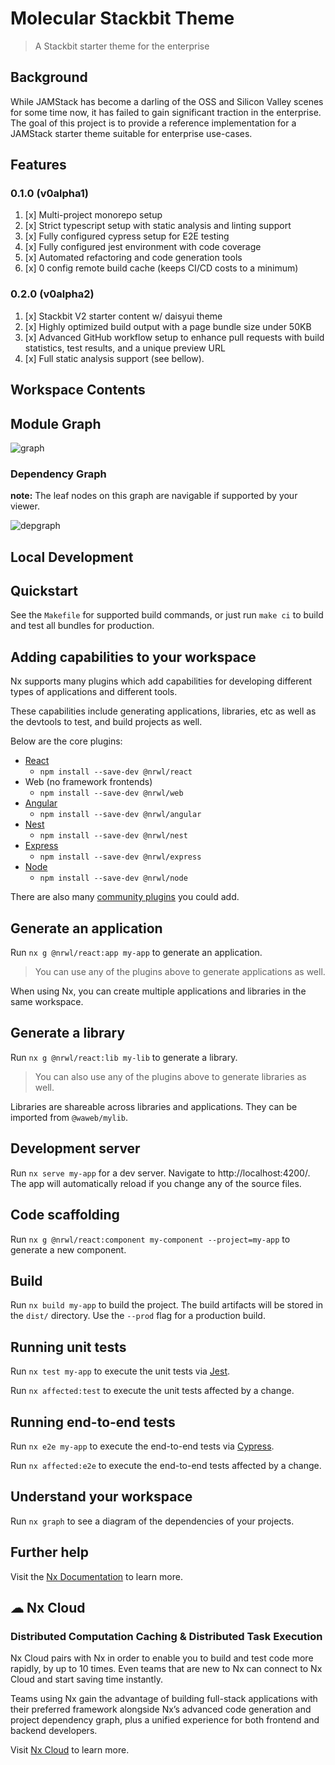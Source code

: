 # Molecular Stackbit Theme

> A Stackbit starter theme for the enterprise

## Background

While JAMStack has become a darling of the OSS and Silicon
Valley scenes for some time now, it has failed to gain
significant traction in the enterprise. The goal of this project
is to provide a reference implementation for a JAMStack starter
theme suitable for enterprise use-cases.

## Features

### 0.1.0 (v0alpha1)

1. [x] Multi-project monorepo setup
2. [x] Strict typescript setup with static analysis and linting support
3. [x] Fully configured cypress setup for E2E testing
4. [x] Fully configured jest environment with code coverage
5. [x] Automated refactoring and code generation tools
6. [x] 0 config remote build cache (keeps CI/CD costs to a minimum)

### 0.2.0 (v0alpha2)

1. [x] Stackbit V2 starter content w/ daisyui theme
2. [x] Highly optimized build output with a page bundle size under 50KB
3. [x] Advanced GitHub workflow setup to enhance pull requests with build statistics, test results, and a unique preview URL
4. [x] Full static analysis support (see bellow).

## Workspace Contents

## Module Graph

![graph](./docs/graph.png)

### Dependency Graph

**note:** The leaf nodes on this graph are navigable if supported by your viewer.

![depgraph](./docs/depgraph.svg)

## Local Development

## Quickstart

See the `Makefile` for supported build commands, or just run `make ci` to build and test all bundles for production.

## Adding capabilities to your workspace

Nx supports many plugins which add capabilities for developing different types of applications and different tools.

These capabilities include generating applications, libraries, etc as well as the devtools to test, and build projects as well.

Below are the core plugins:

- [React](https://reactjs.org)
  - `npm install --save-dev @nrwl/react`
- Web (no framework frontends)
  - `npm install --save-dev @nrwl/web`
- [Angular](https://angular.io)
  - `npm install --save-dev @nrwl/angular`
- [Nest](https://nestjs.com)
  - `npm install --save-dev @nrwl/nest`
- [Express](https://expressjs.com)
  - `npm install --save-dev @nrwl/express`
- [Node](https://nodejs.org)
  - `npm install --save-dev @nrwl/node`

There are also many [community plugins](https://nx.dev/community) you could add.

## Generate an application

Run `nx g @nrwl/react:app my-app` to generate an application.

> You can use any of the plugins above to generate applications as well.

When using Nx, you can create multiple applications and libraries in the same workspace.

## Generate a library

Run `nx g @nrwl/react:lib my-lib` to generate a library.

> You can also use any of the plugins above to generate libraries as well.

Libraries are shareable across libraries and applications. They can be imported from `@waweb/mylib`.

## Development server

Run `nx serve my-app` for a dev server. Navigate to http://localhost:4200/. The app will automatically reload if you change any of the source files.

## Code scaffolding

Run `nx g @nrwl/react:component my-component --project=my-app` to generate a new component.

## Build

Run `nx build my-app` to build the project. The build artifacts will be stored in the `dist/` directory. Use the `--prod` flag for a production build.

## Running unit tests

Run `nx test my-app` to execute the unit tests via [Jest](https://jestjs.io).

Run `nx affected:test` to execute the unit tests affected by a change.

## Running end-to-end tests

Run `nx e2e my-app` to execute the end-to-end tests via [Cypress](https://www.cypress.io).

Run `nx affected:e2e` to execute the end-to-end tests affected by a change.

## Understand your workspace

Run `nx graph` to see a diagram of the dependencies of your projects.

## Further help

Visit the [Nx Documentation](https://nx.dev) to learn more.

## ☁ Nx Cloud

### Distributed Computation Caching & Distributed Task Execution

Nx Cloud pairs with Nx in order to enable you to build and test code more rapidly, by up to 10 times. Even teams that are new to Nx can connect to Nx Cloud and start saving time instantly.

Teams using Nx gain the advantage of building full-stack applications with their preferred framework alongside Nx’s advanced code generation and project dependency graph, plus a unified experience for both frontend and backend developers.

Visit [Nx Cloud](https://nx.app/) to learn more.
